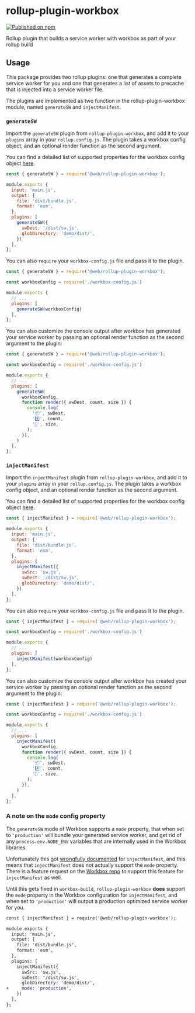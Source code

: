 # rollup-plugin-workbox

[![Published on npm](https://img.shields.io/npm/v/rollup-plugin-workbox.svg)](https://www.npmjs.com/package/rollup-plugin-workbox)

Rollup plugin that builds a service worker with workbox as part of your rollup build

## Usage

This package provides two rollup plugins: one that generates a complete service worker for you and one that generates a list of assets to precache that is injected into a service worker file.

The plugins are implemented as two function in the rollup-plugin-workbox module, named `generateSW` and `injectManifest`.

### `generateSW`



Import the `generateSW` plugin from `rollup-plugin-workbox`, and add it to your `plugins` array in your `rollup.config.js`. The plugin takes a workbox config object, and an optional render function as the second argument. 

You can find a detailed list of supported properties for the workbox config object [here](https://developers.google.com/web/tools/workbox/modules/workbox-build#generatesw_mode).

```js
const { generateSW } = require('@web/rollup-plugin-workbox');

module.exports {
  input: 'main.js',
  output: {
    file: 'dist/bundle.js',
    format: 'esm',
  },
  plugins: [
    generateSW({
      swDest: '/dist/sw.js',
      globDirectory: 'demo/dist/',
    })
  ],
};
```

You can also `require` your `workbox-config.js` file and pass it to the plugin.

```js
const { generateSW } = require('@web/rollup-plugin-workbox');

const workboxConfig = require('./workbox-config.js')

module.exports {
  // ...
  plugins: [
    generateSW(workboxConfig)
  ],
};
```

You can also customize the console output after workbox has generated your service worker by passing an optional render function as the second argument to the plugin:

```js
const { generateSW } = require('@web/rollup-plugin-workbox');

const workboxConfig = require('./workbox-config.js')

module.exports {
  // ...
  plugins: [
    generateSW(
      workboxConfig,
      function render({ swDest, count, size }) {
        console.log(
          '📦', swDest,
          '#️⃣', count,
          '🐘', size,
        );
      }),
    )
  ],
};
```

### `injectManifest`

Import the `injectManifest` plugin from `rollup-plugin-workbox`, and add it to your `plugins` array in your `rollup.config.js`. The plugin takes a workbox config object, and an optional render function as the second argument. 

You can find a detailed list of supported properties for the workbox config object [here](https://developers.google.com/web/tools/workbox/modules/workbox-build#injectmanifest_mode).


```js
const { injectManifest } = require('@web/rollup-plugin-workbox');

module.exports {
  input: 'main.js',
  output: {
    file: 'dist/bundle.js',
    format: 'esm',
  },
  plugins: [
    injectManifest({
      swSrc: 'sw.js',
      swDest: '/dist/sw.js',
      globDirectory: 'demo/dist/',
    })
  ],
};
```

You can also `require` your `workbox-config.js` file and pass it to the plugin.

```js
const { injectManifest } = require('@web/rollup-plugin-workbox');

const workboxConfig = require('./workbox-config.js')

module.exports {
  // ...
  plugins: [
    injectManifest(workboxConfig)
  ],
};
```

You can also customize the console output after workbox has created your service worker by passing an optional render function as the second argument to the plugin:

```js
const { injectManifest } = require('@web/rollup-plugin-workbox');

const workboxConfig = require('./workbox-config.js')

module.exports {
  // ...
  plugins: [
    injectManifest(
      workboxConfig,
      function render({ swDest, count, size }) {
        console.log(
          '📦', swDest,
          '#️⃣', count,
          '🐘', size,
        );
      }),
    )
  ],
};
```

### A note on the `mode` config property

The `generateSW` mode of Workbox supports a `mode` property, that when set to `'production'` will bundle your generated service worker, and get rid of any `process.env.NODE_ENV` variables that are internally used in the Workbox libraries.

Unfortunately this got [wrongfully documented](https://github.com/GoogleChrome/workbox/issues/2427) for `injectManifest`, and this means that `injectManifest` does not actually support the `mode` property. There is a feature request on the [Workbox repo](https://github.com/GoogleChrome/workbox/issues/2588) to support this feature for `injectManifest` as well. 

Until this gets fixed in `workbox-build`, `rollup-plugin-workbox` **does** support the `mode` property in the Workbox configuration for `injectManifest`, and when set to `'production'` will output a production optimized service worker for you.

```diff
const { injectManifest } = require('@web/rollup-plugin-workbox');

module.exports {
  input: 'main.js',
  output: {
    file: 'dist/bundle.js',
    format: 'esm',
  },
  plugins: [
    injectManifest({
      swSrc: 'sw.js',
      swDest: '/dist/sw.js',
      globDirectory: 'demo/dist/',
+     mode: 'production',
    })
  ],
};
```
